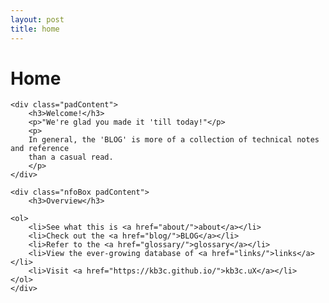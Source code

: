 ```yaml
---
layout: post
title: home
---
```

# Home

<div class="evenFlex">

    <div class="padContent">
        <h3>Welcome!</h3>
        <p>"We're glad you made it 'till today!"</p>
        <p>
        In general, the 'BLOG' is more of a collection of technical notes and reference
        than a casual read.
        </p>
    </div>

    <div class="nfoBox padContent">
        <h3>Overview</h3>

    <ol>
        <li>See what this is <a href="about/">about</a></li>
        <li>Check out the <a href="blog/">BLOG</a></li>
        <li>Refer to the <a href="glossary/">glossary</a></li>
        <li>View the ever-growing database of <a href="links/">links</a></li>
        <li>Visit <a href="https://kb3c.github.io/">kb3c.uX</a></li>
    </ol>
    </div>
</div>